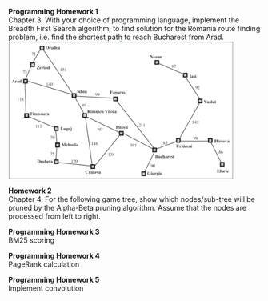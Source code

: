 **Programming Homework 1**  
Chapter 3. With your choice of programming language, implement the Breadth First Search algorithm, to find solution for the Romania route finding problem, i.e. find the shortest path to reach Bucharest from Arad.  
<img src="map-romania.png" align="middle" width="450"/>  

**Homework 2**  
Chapter 4. For the following game tree, show which nodes/sub-tree will be pruned by the Alpha-Beta pruning algorithm. Assume that the nodes are processed from left to right.

**Programming Homework 3**  
BM25 scoring

**Programming Homework 4**  
PageRank calculation

**Programming Homework 5**  
Implement convolution
